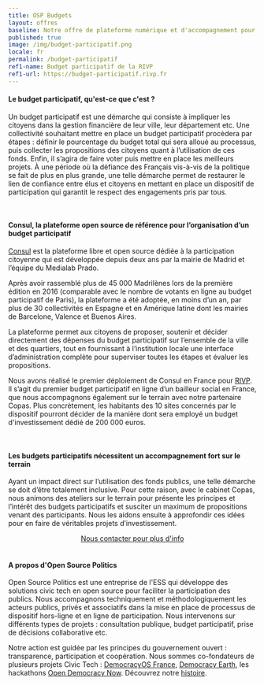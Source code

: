 ```yaml
---
title: OSP Budgets
layout: offres
baseline: Notre offre de plateforme numérique et d'accompagnement pour la mise en place de budgets participatifs
published: true
image: /img/budget-participatif.png
locale: fr
permalink: /budget-participatif
ref1-name: Budget participatif de la RIVP
ref1-url: https://budget-participatif.rivp.fr
---
```

#### Le budget participatif, qu'est-ce que c'est ?

Un budget participatif est une démarche qui consiste à impliquer les citoyens dans la gestion financière de leur ville, leur département etc. Une collectivité souhaitant mettre en place un budget participatif procèdera par étapes : définir le pourcentage du budget total qui sera alloué au processus, puis collecter les propositions des citoyens quant à l’utilisation de ces fonds. Enfin, il s’agira de faire voter puis mettre en place les meilleurs projets. À une période où la défiance des Français vis-à-vis de la politique se fait de plus en plus grande, une telle démarche permet de restaurer le lien de confiance entre élus et citoyens en mettant en place un dispositif de participation qui garantit le respect des engagements pris par tous.

<br>

#### Consul, la plateforme open source de référence pour l’organisation d’un budget participatif

[Consul](http://decide.es/en) est la plateforme libre et open source dédiée à la participation citoyenne qui est développée depuis deux ans par la mairie de Madrid et l’équipe du Medialab Prado.

Après avoir rassemblé plus de 45 000 Madrilènes lors de la première édition en 2016 (comparable avec le nombre de votants en ligne au budget participatif de Paris), la plateforme a été adoptée, en moins d’un an, par plus de 30 collectivités en Espagne et en Amérique latine dont les mairies de Barcelone, Valence et Buenos Aires.

La plateforme permet aux citoyens de proposer, soutenir et décider directement des dépenses du budget participatif sur l’ensemble de la ville et des quartiers, tout en fournissant à l’institution locale une interface d’administration complète pour superviser toutes les étapes et évaluer les propositions.

Nous avons réalisé le premier déploiement de Consul en France pour [RIVP](https://budget-participatif.rivp.fr). Il s’agit du premier budget participatif en ligne d’un bailleur social en France, que nous accompagnons également sur le terrain avec notre partenaire Copas. Plus concrètement, les habitants des 10 sites concernés par le dispositif pourront décider de la manière dont sera employé un budget d'investissement dédié de 200 000 euros.

<br>

#### Les budgets participatifs nécessitent un accompagnement fort sur le terrain

Ayant un impact direct sur l’utilisation des fonds publics, une telle démarche se doit d’être totalement inclusive. Pour cette raison, avec le cabinet Copas, nous animons des ateliers sur le terrain pour présente les principes et l’intérêt des budgets participatifs et susciter un maximum de propositions venant des participants. Nous les aidons ensuite à approfondir ces idées pour en faire de véritables projets d’investissement.

<center><a href="{{ site.baseurl }}/fr/accueil#contact" class="btn btn-primary">Nous contacter pour plus d'info</a></center>

<br>

#### A propos d'Open Source Politics

Open Source Politics est une entreprise de l'ESS qui développe des solutions civic tech en open source pour faciliter la participation des publics. Nous accompagnons techniquement et méthodologiquement les acteurs publics, privés et associatifs dans la mise en place de processus de dispositif hors-ligne et en ligne de participation. Nous intervenons sur différents types de projets : consultation publique, budget participatif, prise de décisions collaborative etc.


Notre action est guidée par les principes du gouvernement ouvert : transparence, participation et coopération. Nous sommes co-fondateurs de plusieurs projets Civic Tech : [DemocracyOS France](http://democracyos.eu), [Democracy Earth](http://democracy.earth), les hackathons [Open Democracy Now](http://opendemocracynow.net). Découvrez notre [histoire](https://medium.com/open-source-politics/notre-histoire-c61bbec90334#.bmus5b392).  
